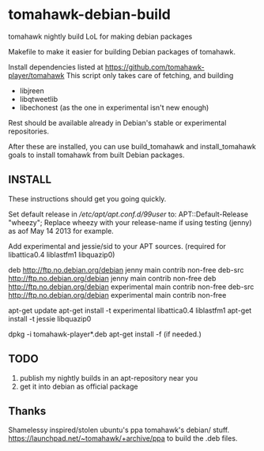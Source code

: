 tomahawk-debian-build
=====================

tomahawk nightly build LoL for making debian packages

Makefile to make it easier for building Debian packages of tomahawk.

Install dependencies listed at https://github.com/tomahawk-player/tomahawk
This script only takes care of fetching, and building

* libjreen
* libqtweetlib
* libechonest (as the one in experimental isn't new enough)

Rest should be available already in Debian's stable or experimental repositories. 

After these are installed, you can use build_tomahawk and install_tomahawk
goals to install tomahawk from built Debian packages.

## INSTALL ##

These instructions should get you going quickly. 

Set default release in */etc/apt/apt.conf.d/99user* to: APT::Default-Release "wheezy"; 
Replace wheezy with your release-name if using testing (jenny) as aof May 14 2013 for example.

Add experimental and jessie/sid to your APT sources. (required for libattica0.4 liblastfm1 libquazip0)

 deb http://ftp.no.debian.org/debian jenny main contrib non-free
 deb-src http://ftp.no.debian.org/debian jenny main contrib non-free
 deb http://ftp.no.debian.org/debian experimental main contrib non-free
 deb-src http://ftp.no.debian.org/debian experimental main contrib non-free

apt-get update
apt-get install -t experimental libattica0.4 liblastfm1
apt-get install -t jessie libquazip0

dpkg -i tomahawk-player\*.deb
apt-get install -f  (if needed.)


## TODO ##

1. publish my nightly builds in an apt-repository near you
2. get it into debian as official package

## Thanks ##

Shamelessy inspired/stolen ubuntu's ppa tomahawk's debian/ stuff. 
https://launchpad.net/~tomahawk/+archive/ppa to build the .deb files.
